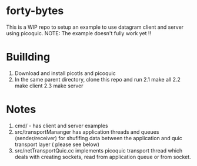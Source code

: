 # forty-bytes

This is a WIP repo to setup an example to use datagram client and server using picoquic.
NOTE: The example doesn't fully work yet !!

# Buillding
1. Download and install picotls and picoquic 
2. In the same parent directory, clone this repo and run 
    2.1 make all
    2.2 make client
    2.3 make server
    
    
    
# Notes
1. cmd/ - has client and server examples
2. src/transportMananger has application threads and queues (sender/receiver)
    for shuflfing data between the application and quic transport layer ( please see below)
3. src/netTransportQuic.cc implements picoquic transport thread
   which deals with creating sockets, read from application queue or from socket.
   
   
